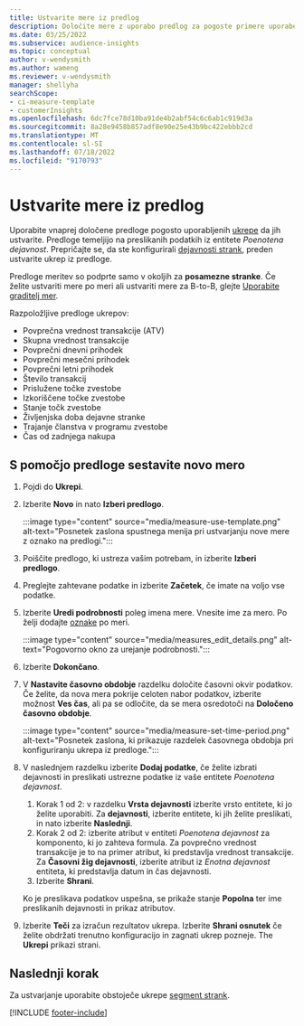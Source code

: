 ```yaml
---
title: Ustvarite mere iz predlog
description: Določite mere z uporabo predlog za pogoste primere uporabe.
ms.date: 03/25/2022
ms.subservice: audience-insights
ms.topic: conceptual
author: v-wendysmith
ms.author: wameng
ms.reviewer: v-wendysmith
manager: shellyha
searchScope:
- ci-measure-template
- customerInsights
ms.openlocfilehash: 6dc7fce78d10ba91de4b2abf54c6c6ab1c919d3a
ms.sourcegitcommit: 8a28e9458b857adf8e90e25e43b9bc422ebbb2cd
ms.translationtype: MT
ms.contentlocale: sl-SI
ms.lasthandoff: 07/18/2022
ms.locfileid: "9170793"
---
```

# <a name="create-measures-from-templates"></a>Ustvarite mere iz predlog

Uporabite vnaprej določene predloge pogosto uporabljenih [ukrepe](measures.md) da jih ustvarite. Predloge temeljijo na preslikanih podatkih iz entitete *Poenotena dejavnost*. Prepričajte se, da ste konfigurirali [dejavnosti strank](activities.md), preden ustvarite ukrep iz predloge.

Predloge meritev so podprte samo v okoljih za **posamezne stranke**. Če želite ustvariti mere po meri ali ustvariti mere za B-to-B, glejte [Uporabite graditelj mer](measure-builder.md).

Razpoložljive predloge ukrepov:
- Povprečna vrednost transakcije (ATV)
- Skupna vrednost transakcije
- Povprečni dnevni prihodek
- Povprečni mesečni prihodek
- Povprečni letni prihodek
- Število transakcij
- Prislužene točke zvestobe
- Izkoriščene točke zvestobe
- Stanje točk zvestobe
- Življenjska doba dejavne stranke
- Trajanje članstva v programu zvestobe
- Čas od zadnjega nakupa

## <a name="build-a-new-measure-using-a-template"></a>S pomočjo predloge sestavite novo mero

1. Pojdi do **Ukrepi**.

1. Izberite **Novo** in nato **Izberi predlogo**.

   :::image type="content" source="media/measure-use-template.png" alt-text="Posnetek zaslona spustnega menija pri ustvarjanju nove mere z oznako na predlogi.":::

1. Poiščite predlogo, ki ustreza vašim potrebam, in izberite **Izberi predlogo**.

1. Preglejte zahtevane podatke in izberite **Začetek**, če imate na voljo vse podatke.

1. Izberite **Uredi podrobnosti** poleg imena mere. Vnesite ime za mero. Po želji dodajte [oznake](work-with-tags-columns.md#manage-tags) po meri.

   :::image type="content" source="media/measures_edit_details.png" alt-text="Pogovorno okno za urejanje podrobnosti.":::

1. Izberite **Dokončano**.

1. V **Nastavite časovno obdobje** razdelku določite časovni okvir podatkov. Če želite, da nova mera pokrije celoten nabor podatkov, izberite možnost **Ves čas**, ali pa se odločite, da se mera osredotoči na **Določeno časovno obdobje**.

   :::image type="content" source="media/measure-set-time-period.png" alt-text="Posnetek zaslona, ki prikazuje razdelek časovnega obdobja pri konfiguriranju ukrepa iz predloge.":::

1. V naslednjem razdelku izberite **Dodaj podatke**, če želite izbrati dejavnosti in preslikati ustrezne podatke iz vaše entitete *Poenotena dejavnost*.

    1. Korak 1 od 2: v razdelku **Vrsta dejavnosti** izberite vrsto entitete, ki jo želite uporabiti. Za **dejavnosti**, izberite entitete, ki jih želite preslikati, in nato izberite **Naslednji**.
    1. Korak 2 od 2: izberite atribut v entiteti *Poenotena dejavnost* za komponento, ki jo zahteva formula. Za povprečno vrednost transakcije je to na primer atribut, ki predstavlja vrednost transakcije. Za **Časovni žig dejavnosti**, izberite atribut iz *Enotna dejavnost* entiteta, ki predstavlja datum in čas dejavnosti.
    1. Izberite **Shrani**.

    Ko je preslikava podatkov uspešna, se prikaže stanje **Popolna** ter ime preslikanih dejavnosti in prikaz atributov.

1. Izberite **Teči** za izračun rezultatov ukrepa. Izberite **Shrani osnutek** če želite obdržati trenutno konfiguracijo in zagnati ukrep pozneje. The **Ukrepi** prikazi strani.

## <a name="next-step"></a>Naslednji korak

Za ustvarjanje uporabite obstoječe ukrepe [segment strank](segments.md).

[!INCLUDE [footer-include](includes/footer-banner.md)]
